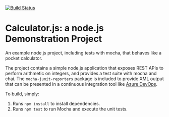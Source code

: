 [![Build Status](https://dev.azure.com/webreg/GitHub-Pipelines/_apis/build/status/runecalico.calculator?branchName=master)](https://dev.azure.com/webreg/GitHub-Pipelines/_build/latest?definitionId=9&branchName=master)

Calculator.js: a node.js Demonstration Project
==============================================
An example node.js project, including tests with mocha, that behaves like
a pocket calculator.

The project contains a simple node.js application that exposes REST APIs
to perform arithmetic on integers, and provides a test suite with mocha
and chai.  The `mocha-junit-reporters` package is included to provide XML
output that can be presented in a continuous integration tool like
[Azure DevOps](https://azure.com/devops).

To build, simply:

1. Runs `npm install` to install dependencies.
2. Runs `npm test` to run Mocha and execute the unit tests.

